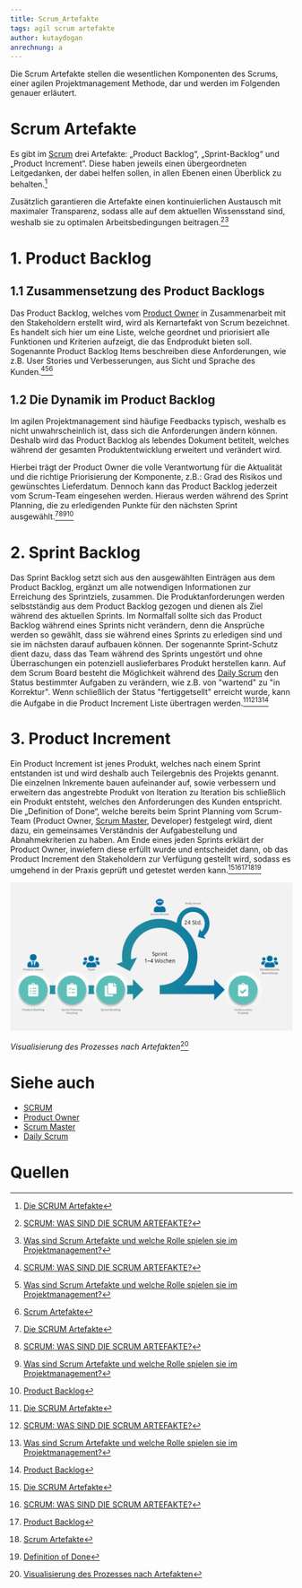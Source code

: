 ```yaml
---
title: Scrum_Artefakte
tags: agil scrum artefakte
author: kutaydogan
anrechnung: a
---
```

Die Scrum Artefakte stellen die wesentlichen Komponenten des Scrums, einer agilen Projektmanagement Methode, dar und werden im Folgenden genauer erläutert.


# Scrum Artefakte
Es gibt im [Scrum](https://github.com/Harthauer/ManagingProjectsSuccessfully.github.io/blob/main/kb/SCRUM.md) drei Artefakte: „Product Backlog“, „Sprint-Backlog“ und „Product Increment“. Diese haben jeweils einen übergeordneten Leitgedanken, der dabei helfen sollen, in allen Ebenen einen Überblick zu behalten.[^1]

Zusätzlich garantieren die Artefakte einen kontinuierlichen Austausch mit maximaler Transparenz, sodass alle auf dem aktuellen Wissensstand sind, weshalb sie zu optimalen Arbeitsbedingungen beitragen.[^2][^3]


# 1. Product Backlog

## 1.1 Zusammensetzung des Product Backlogs

Das Product Backlog, welches vom [Product Owner](https://github.com/Leon1906/ManagingProjectsSuccessfully.github.io/blob/main/kb/Product_Owner.md) in Zusammenarbeit mit den Stakeholdern erstellt wird, wird als Kernartefakt von Scrum bezeichnet. Es handelt sich hier um eine Liste, welche geordnet und priorisiert alle Funktionen und Kriterien aufzeigt, die das Endprodukt bieten soll. Sogenannte Product Backlog Items beschreiben diese Anforderungen, wie z.B. User Stories und Verbesserungen, aus Sicht und Sprache des Kunden.[^2][^3][^5]

## 1.2 Die Dynamik im Product Backlog

Im agilen Projektmanagement sind häufige Feedbacks typisch, weshalb es nicht unwahrscheinlich ist, dass sich die Anforderungen ändern können. Deshalb wird das Product Backlog als lebendes Dokument betitelt, welches während der gesamten Produktentwicklung erweitert und verändert wird.

Hierbei trägt der Product Owner die volle Verantwortung für die Aktualität und die richtige Priorisierung der Komponente, z.B.: Grad des Risikos und gewünschtes Lieferdatum. Dennoch kann das Product Backlog jederzeit vom Scrum-Team eingesehen werden.
Hieraus werden während des Sprint Planning, die zu erledigenden Punkte für den nächsten Sprint ausgewählt.[^1][^2][^3][^4]


# 2. Sprint Backlog

Das Sprint Backlog setzt sich aus den ausgewählten Einträgen aus dem Product Backlog, ergänzt um alle notwendigen Informationen zur Erreichung des Sprintziels, zusammen. Die Produktanforderungen werden selbstständig aus dem Product Backlog gezogen und dienen als Ziel während des aktuellen Sprints. Im Normalfall sollte sich das Product Backlog während eines Sprints nicht verändern, denn die Ansprüche werden so gewählt, dass sie während eines Sprints zu erledigen sind und sie im nächsten darauf aufbauen können. Der sogenannte Sprint-Schutz dient dazu, dass das Team während des Sprints ungestört und ohne Überraschungen ein potenziell auslieferbares Produkt herstellen kann. Auf dem Scrum Board besteht die Möglichkeit während des [Daily Scrum](https://github.com/JonathanBauerFau/ManagingProjectsSuccessfully.github.io/blob/main/kb/Daily_Scrum.md) den Status bestimmter Aufgaben zu verändern, wie z.B. von "wartend" zu "in Korrektur". Wenn schließlich der Status "fertiggetsellt" erreicht wurde, kann die Aufgabe in die Product Increment Liste übertragen werden.[^1][^2][^3][^4]


# 3. Product Increment

Ein Product Increment ist jenes Produkt, welches nach einem Sprint entstanden ist und wird deshalb auch Teilergebnis des Projekts genannt. Die einzelnen Inkremente bauen aufeinander auf, sowie verbessern und erweitern das angestrebte Produkt von Iteration zu Iteration bis schließlich ein Produkt entsteht, welches den Anforderungen des Kunden entspricht. 
Die „Definition of Done“, welche bereits beim Sprint Planning vom Scrum-Team (Product Owner, [Scrum Master](https://github.com/Phr4nk20/ManagingProjectsSuccessfully.github.io/blob/main/kb/Scrum_Master.md), Developer) festgelegt wird, dient dazu, ein gemeinsames Verständnis der Aufgabestellung und Abnahmekriterien zu haben. Am Ende eines jeden Sprints erklärt der Product Owner, inwiefern diese erfüllt wurde und entscheidet dann, ob das Product Increment den Stakeholdern zur Verfügung gestellt wird, sodass es umgehend in der Praxis geprüft und getestet werden kann.[^1][^2][^4][^5][^6]


![Scrum Artefakte Bild](Scrum_Artefakte/Visualisierung_des_Prozesses_nach_Artefakten.png)

*Visualisierung des Prozesses nach Artefakten*[^7]

# Siehe auch

* [SCRUM](https://github.com/Harthauer/ManagingProjectsSuccessfully.github.io/blob/main/kb/SCRUM.md)
* [Product Owner](https://github.com/Leon1906/ManagingProjectsSuccessfully.github.io/blob/main/kb/Product_Owner.md)
* [Scrum Master](https://github.com/Phr4nk20/ManagingProjectsSuccessfully.github.io/blob/main/kb/Scrum_Master.md)
* [Daily Scrum](https://github.com/JonathanBauerFau/ManagingProjectsSuccessfully.github.io/blob/main/kb/Daily_Scrum.md)


# Quellen

[^1]: [Die SCRUM Artefakte](https://www.mitsm.de/wissen/scrum-wissen/die-scrum-artefakte/)
[^2]: [SCRUM: WAS SIND DIE SCRUM ARTEFAKTE?](https://www.agile-heroes.de/magazine/scrum-artefakte/)
[^3]: [Was sind Scrum Artefakte und welche Rolle spielen sie im Projektmanagement?](https://www.appvizer.de/magazin/organisation-planung/projektmanagement/scrum-artefakte)
[^4]: [Product Backlog](https://www.projektmagazin.de/glossarterm/product-backlog)
[^5]: [Scrum Artefakte](https://www.scrum-events.de/scrum-artefakte.html)
[^6]: [Definition of Done](https://www.projektmagazin.de/glossarterm/definition-of-done)
[^7]: [Visualisierung des Prozesses nach Artefakten](https://www.fuer-gruender.de/blog/scrum/)
